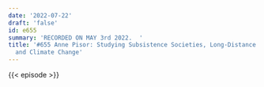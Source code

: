 ```yaml
---
date: '2022-07-22'
draft: 'false'
id: e655
summary: 'RECORDED ON MAY 3rd 2022.  '
title: '#655 Anne Pisor: Studying Subsistence Societies, Long-Distance Relationships,
  and Climate Change'
---
```

{{< episode >}}
